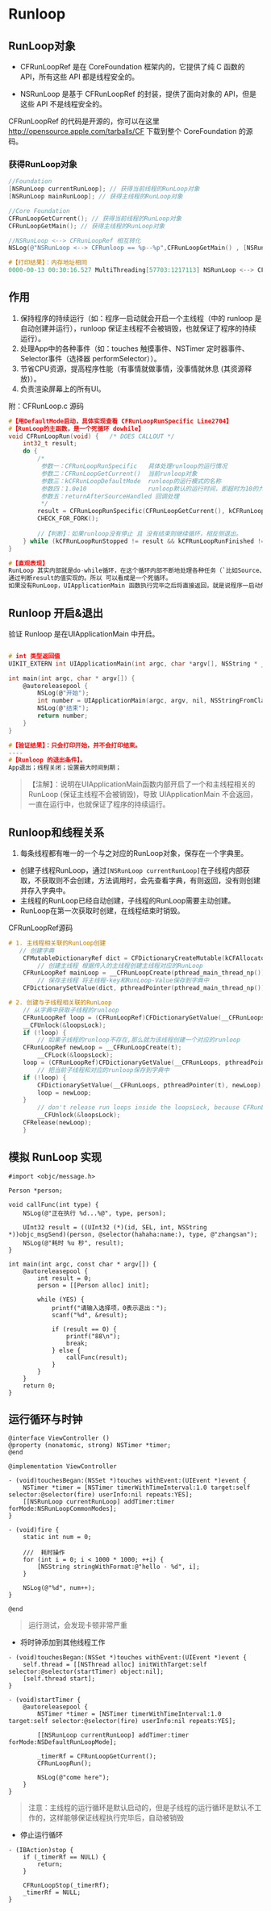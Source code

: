 # Runloop


## RunLoop对象
- CFRunLoopRef 是在 CoreFoundation 框架内的，它提供了纯 C 函数的 API，所有这些 API 都是线程安全的。

- NSRunLoop 是基于 CFRunLoopRef 的封装，提供了面向对象的 API，但是这些 API 不是线程安全的。

CFRunLoopRef 的代码是开源的，你可以在这里 http://opensource.apple.com/tarballs/CF 下载到整个 CoreFoundation 的源码。

### 获得RunLoop对象
```objectivec
//Foundation
[NSRunLoop currentRunLoop]; // 获得当前线程的RunLoop对象
[NSRunLoop mainRunLoop]; // 获得主线程的RunLoop对象

//Core Foundation
CFRunLoopGetCurrent(); // 获得当前线程的RunLoop对象
CFRunLoopGetMain(); // 获得主线程的RunLoop对象

//NSRunLoop <--> CFRunLoopRef 相互转化
NSLog(@"NSRunLoop <--> CFRunloop == %p--%p",CFRunLoopGetMain() , [NSRunLoop mainRunLoop].getCFRunLoop);

#【打印结果】：内存地址相同
0000-00-13 00:30:16.527 MultiThreading[57703:1217113] NSRunLoop <--> CFRunloop == 0x60000016a680--0x60000016a680
```

## 作用
1. 保持程序的持续运行（如：程序一启动就会开启一个主线程（中的 runloop 是自动创建并运行），runloop 保证主线程不会被销毁，也就保证了程序的持续运行）。
2. 处理App中的各种事件（如：touches 触摸事件、NSTimer 定时器事件、Selector事件（选择器 performSelector））。
3. 节省CPU资源，提高程序性能（有事情就做事情，没事情就休息 (其资源释放)）。
4. 负责渲染屏幕上的所有UI。

附：CFRunLoop.c 源码
```c
#【用DefaultMode启动，具体实现查看 CFRunLoopRunSpecific Line2704】
#【RunLoop的主函数，是一个死循环 dowhile】
void CFRunLoopRun(void) {   /* DOES CALLOUT */
    int32_t result;
    do {
        /*
         参数一：CFRunLoopRunSpecific   具体处理runloop的运行情况
         参数二：CFRunLoopGetCurrent()  当前runloop对象
         参数三：kCFRunLoopDefaultMode  runloop的运行模式的名称
         参数四：1.0e10                 runloop默认的运行时间，即超时为10的九次方
         参数五：returnAfterSourceHandled 回调处理
         */
        result = CFRunLoopRunSpecific(CFRunLoopGetCurrent(), kCFRunLoopDefaultMode, 1.0e10, false);
        CHECK_FOR_FORK();
        
        //【判断】：如果runloop没有停止 且 没有结束则继续循环，相反侧退出。
    } while (kCFRunLoopRunStopped != result && kCFRunLoopRunFinished != result);
}

#【直观表现】
RunLoop 其实内部就是do-while循环，在这个循环内部不断地处理各种任务（`比如Source、Timer、Observer`），
通过判断result的值实现的。所以 可以看成是一个死循环。
如果没有RunLoop，UIApplicationMain 函数执行完毕之后将直接返回，就是说程序一启动然后就结束；
```
## Runloop 开启&退出

验证 Runloop 是在UIApplicationMain 中开启。
```c

# int 类型返回值
UIKIT_EXTERN int UIApplicationMain(int argc, char *argv[], NSString * __nullable principalClassName, NSString * __nullable delegateClassName);

int main(int argc, char * argv[]) {
    @autoreleasepool {
        NSLog(@"开始");
        int number = UIApplicationMain(argc, argv, nil, NSStringFromClass([AppDelegate class]));
        NSLog(@"结束");
        return number;
    }
}

#【验证结果】：只会打印开始，并不会打印结束。
----
#【Runloop 的退出条件】。
App退出；线程关闭；设置最大时间到期；
```

>【注解】：说明在UIApplicationMain函数内部开启了一个和主线程相关的RunLoop (保证主线程不会被销毁)，导致 UIApplicationMain 不会返回，一直在运行中，也就保证了程序的持续运行。

## Runloop和线程关系
1. 每条线程都有唯一的一个与之对应的RunLoop对象，保存在一个字典里。
- 创建子线程RunLoop，通过`[NSRunLoop currentRunLoop]`在子线程内部获取，不获取则不会创建，方法调用时，会先查看字典，有则返回，没有则创建并存入字典中。
- 主线程的RunLoop已经自动创建，子线程的RunLoop需要主动创建。
- RunLoop在第一次获取时创建，在线程结束时销毁。

CFRunLoopRef源码
```c
# 1. 主线程相关联的RunLoop创建
   // 创建字典
    CFMutableDictionaryRef dict = CFDictionaryCreateMutable(kCFAllocatorSystemDefault, 0, NULL, &kCFTypeDictionaryValueCallBacks);
        // 创建主线程 根据传入的主线程创建主线程对应的RunLoop
    CFRunLoopRef mainLoop = __CFRunLoopCreate(pthread_main_thread_np());
        // 保存主线程 将主线程-key和RunLoop-Value保存到字典中
    CFDictionarySetValue(dict, pthreadPointer(pthread_main_thread_np()), mainLoop);

# 2. 创建与子线程相关联的RunLoop
    // 从字典中获取子线程的runloop
    CFRunLoopRef loop = (CFRunLoopRef)CFDictionaryGetValue(__CFRunLoops, pthreadPointer(t));
    __CFUnlock(&loopsLock);
    if (!loop) {
        // 如果子线程的runloop不存在,那么就为该线程创建一个对应的runloop
    CFRunLoopRef newLoop = __CFRunLoopCreate(t);
        __CFLock(&loopsLock);
    loop = (CFRunLoopRef)CFDictionaryGetValue(__CFRunLoops, pthreadPointer(t));
        // 把当前子线程和对应的runloop保存到字典中
    if (!loop) {
        CFDictionarySetValue(__CFRunLoops, pthreadPointer(t), newLoop);
        loop = newLoop;
    }
        // don't release run loops inside the loopsLock, because CFRunLoopDeallocate may end up taking it
        __CFUnlock(&loopsLock);
    CFRelease(newLoop);
    }
```

## 模拟 RunLoop 实现

```objectc
#import <objc/message.h>

Person *person;

void callFunc(int type) {
    NSLog(@"正在执行 %d...%@", type, person);

    UInt32 result = ((UInt32 (*)(id, SEL, int, NSString *))objc_msgSend)(person, @selector(hahaha:name:), type, @"zhangsan");
    NSLog(@"耗时 %u 秒", result);
}

int main(int argc, const char * argv[]) {
    @autoreleasepool {
        int result = 0;
        person = [[Person alloc] init];

        while (YES) {
            printf("请输入选择项，0表示退出：");
            scanf("%d", &result);

            if (result == 0) {
                printf("88\n");
                break;
            } else {
                callFunc(result);
            }
        }
    }
    return 0;
}
```

## 运行循环与时钟

```objectc
@interface ViewController ()
@property (nonatomic, strong) NSTimer *timer;
@end

@implementation ViewController

- (void)touchesBegan:(NSSet *)touches withEvent:(UIEvent *)event {
    NSTimer *timer = [NSTimer timerWithTimeInterval:1.0 target:self selector:@selector(fire) userInfo:nil repeats:YES];
    [[NSRunLoop currentRunLoop] addTimer:timer forMode:NSRunLoopCommonModes];
}

- (void)fire {
    static int num = 0;

    ///  耗时操作
    for (int i = 0; i < 1000 * 1000; ++i) {
        [NSString stringWithFormat:@"hello - %d", i];
    }

    NSLog(@"%d", num++);
}

@end
```

> 运行测试，会发现卡顿非常严重

* 将时钟添加到其他线程工作

```objectc
- (void)touchesBegan:(NSSet *)touches withEvent:(UIEvent *)event {
    self.thread = [[NSThread alloc] initWithTarget:self selector:@selector(startTimer) object:nil];
    [self.thread start];
}

- (void)startTimer {
    @autoreleasepool {
        NSTimer *timer = [NSTimer timerWithTimeInterval:1.0 target:self selector:@selector(fire) userInfo:nil repeats:YES];

        [[NSRunLoop currentRunLoop] addTimer:timer forMode:NSDefaultRunLoopMode];

        _timerRf = CFRunLoopGetCurrent();
        CFRunLoopRun();

        NSLog(@"come here");
    }
}
```

> 注意：主线程的运行循环是默认启动的，但是子线程的运行循环是默认不工作的，这样能够保证线程执行完毕后，自动被销毁

* 停止运行循环

```objectc
- (IBAction)stop {
    if (_timerRf == NULL) {
        return;
    }

    CFRunLoopStop(_timerRf);
    _timerRf = NULL;
}
```


